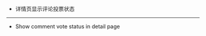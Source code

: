 - 详情页显示评论投票状态

------------------------------------------------------------------------------------------

- Show comment vote status in detail page